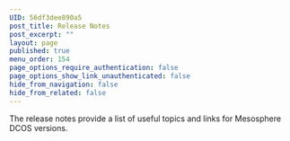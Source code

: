 ```yaml
---
UID: 56df3dee890a5
post_title: Release Notes
post_excerpt: ""
layout: page
published: true
menu_order: 154
page_options_require_authentication: false
page_options_show_link_unauthenticated: false
hide_from_navigation: false
hide_from_related: false
---
```

The release notes provide a list of useful topics and links for Mesosphere DCOS versions.